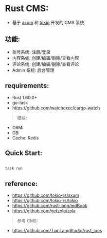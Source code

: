 # Rust CMS:

- 基于 [axum](https://github.com/tokio-rs/axum) 和 [tokio](https://github.com/tokio-rs/tokio) 开发的 CMS 系统.

## 功能:

- 账号系统: 注册/登录
- 内容系统: 创建/编辑/删除/查看内容
- 评论系统: 创建/编辑/删除/查看评论
- Admin 系统: 后台管理

## requirements:

- Rust 1.60.0+
- go-task 
- https://github.com/watchexec/cargo-watch

> 模块:

- ORM:
- DB:
- Cache: Redis


## Quick Start:



```rust shell   

task run

```



## reference:

- https://github.com/tokio-rs/axum
- https://github.com/tokio-rs/tokio
- https://github.com/rust-lang/mdBook
- https://github.com/getzola/zola

> 参考 CMS:

- https://github.com/TianLangStudio/rust_cms
